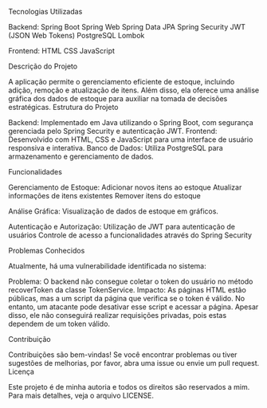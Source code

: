 Tecnologias Utilizadas

Backend:
Spring Boot
Spring Web
Spring Data JPA
Spring Security
JWT (JSON Web Tokens)
PostgreSQL
Lombok

Frontend:
HTML
CSS
JavaScript

Descrição do Projeto

A aplicação permite o gerenciamento eficiente de estoque, incluindo adição, remoção e atualização de itens. Além disso, ela oferece uma análise gráfica dos dados de estoque para auxiliar na tomada de decisões estratégicas.
Estrutura do Projeto

Backend: Implementado em Java utilizando o Spring Boot, com segurança gerenciada pelo Spring Security e autenticação JWT.
Frontend: Desenvolvido com HTML, CSS e JavaScript para uma interface de usuário responsiva e interativa.
Banco de Dados: Utiliza PostgreSQL para armazenamento e gerenciamento de dados.

Funcionalidades

Gerenciamento de Estoque:
Adicionar novos itens ao estoque
Atualizar informações de itens existentes
Remover itens do estoque

Análise Gráfica:
Visualização de dados de estoque em gráficos.

Autenticação e Autorização:
Utilização de JWT para autenticação de usuários
Controle de acesso a funcionalidades através do Spring Security

Problemas Conhecidos

Atualmente, há uma vulnerabilidade identificada no sistema:

Problema: O backend não consegue coletar o token do usuário no método recoverToken da classe TokenService.
Impacto: As páginas HTML estão públicas, mas a um script da página que verifica se o token é válido. No entanto, um atacante pode desativar esse script e acessar a página. Apesar disso, ele não conseguirá realizar requisições privadas, pois estas dependem de um token válido.

Contribuição

Contribuições são bem-vindas! Se você encontrar problemas ou tiver sugestões de melhorias, por favor, abra uma issue ou envie um pull request.
Licença

Este projeto é de minha autoria e todos os direitos são reservados a mim. Para mais detalhes, veja o arquivo LICENSE.
